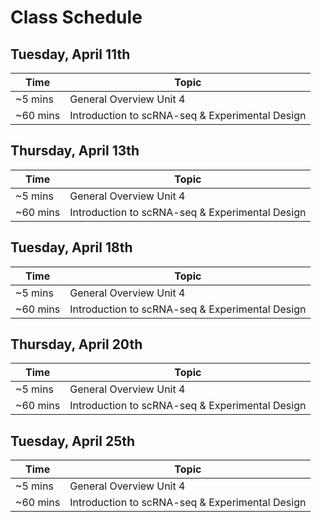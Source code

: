# Class Schedule
## Tuesday, April 11th
|     Time      |     Topic     |
| ------------- | ------------- |
|   ~5 mins  | General Overview Unit 4  |
| ~60 mins  | Introduction to scRNA-seq & Experimental Design  |
## Thursday, April 13th
|     Time      |     Topic     |
| ------------- | ------------- |
|   ~5 mins  | General Overview Unit 4  |
| ~60 mins  | Introduction to scRNA-seq & Experimental Design  |
## Tuesday, April 18th
|     Time      |     Topic     |
| ------------- | ------------- |
|   ~5 mins  | General Overview Unit 4  |
| ~60 mins  | Introduction to scRNA-seq & Experimental Design  |
## Thursday, April 20th
|     Time      |     Topic     |
| ------------- | ------------- |
|   ~5 mins  | General Overview Unit 4  |
| ~60 mins  | Introduction to scRNA-seq & Experimental Design  |
## Tuesday, April 25th
|     Time      |     Topic     |
| ------------- | ------------- |
|   ~5 mins  | General Overview Unit 4  |
| ~60 mins  | Introduction to scRNA-seq & Experimental Design  |
